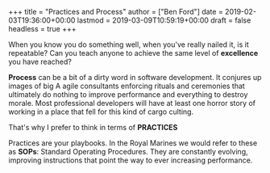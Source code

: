 +++
title = "Practices and Process"
author = ["Ben Ford"]
date = 2019-02-03T19:36:00+00:00
lastmod = 2019-03-09T10:59:19+00:00
draft = false
headless = true
+++

When you know you do something well, when you've really nailed it, is it
repeatable? Can you teach anyone to achieve the same level of **excellence** you
have reached?

**Process** can be a bit of a dirty word in software development. It conjures up
images of big A agile consultants enforcing rituals and ceremonies that
ultimately do nothing to improve performance and everything to destroy morale.
Most professional developers will have at least one horror story of working in a
place that fell for this kind of cargo culting.

That's why I prefer to think in terms of **PRACTICES**

Practices are your playbooks. In the Royal Marines we would refer to these as
**SOPs**: Standard Operating Procedures. They are constantly evolving, improving
instructions that point the way to ever increasing performance.
